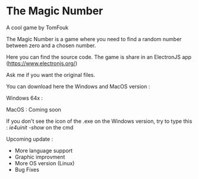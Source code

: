 # The Magic Number
A cool game by TomFouk

The Magic Number is a game where you need to find a random number between zero and a chosen number.

Here you can find the source code. The game is share in an ElectronJS app (https://www.electronjs.org/)

Ask me if you want the original files.

You can download here the Windows and MacOS version : 

Windows 64x : 

MacOS : Coming soon

If you don't see the icon of the .exe on the Windows version, try to type this : _ie4uinit -show_ on the cmd 

Upcoming update : 

- More language support
- Graphic improvment
- More OS version (Linux)
- Bug Fixes
